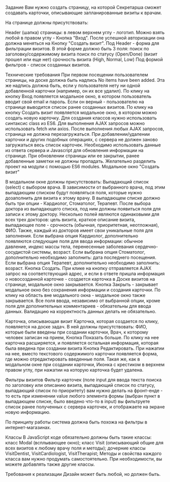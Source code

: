 
Задание
Вам нужно создать страницу, на которой Секретарша сможет создавать карточки, описывающие запланированные визиты к врачам.

На странице должны присутствовать:

Header (шапка) страницы:
в левом верхнем углу - логотип. Можно взять любой в правом углу - Кнопка "Вход". После успешной авторизации она должна меняться на Кнопку "Создать визит". Под Header - форма для фильтрации визитов. В этой форме должно быть 3 поля: поиск по заголовку/содержимому визита поиск по статусу (Open/Done) (визит прошел или еще нет) срочность визита (High, Normal, Low)
Под формой фильтров - список созданных визитов.

Технические требования
При первом посещении пользователем страницы, на доске должна быть надпись No items have been added. Эта же надпись должна быть, если у пользователя нету ни одной добавленной карточки (например, он их все удалил).
По клику на кнопку Вход появляется модальное окно, в котором пользователь вводит свой email и пароль. Если он верный - пользователю на странице выводится список ранее созданных визитов. По клику на кнопку Создать визит появляется модальное окно, в котором можно создать новую карточку.
Для создания классов нужно использовать синтаксис class из ES6.
Для выполнения AJAX запросов можно использовать fetch или axios.
После выполнения любых AJAX запросов, страница не должна перезагружаться. При добавлении/удалении карточки и других подобных операциях, с сервера не должен заново загружаться весь список карточек. Необходимо использовать данные из ответа сервера и Javascript для обновления информации на странице.
При обновлении страницы или ее закрытии, ранее добавленные заметки не должны пропадать. Желательно разделить проект на модули с помощью ES6 modules.
Модальное окно "Создать визит"

В модальном окне должны присутствовать:
Выпадающий список (select) с выбором врача. В зависимости от выбранного врача, под этим выпадающим списком будут появляться поля, которые нужно дозаполнить для визита к этому врачу.
В выпадающем списке должно быть три опции - Кардиолог, Стоматолог, Терапевт.
После выбора доктора из выпадающего списка, под ним должны появиться поля для записи к этому доктору. Несколько полей являются одинаковыми для всех трех докторов: цель визита, краткое описание визита, выпадающее поле - срочность (обычная, приоритетная, неотложная), ФИО.
Также, каждый из докторов имеет свои уникальные поля для заполнения. Если выбрана опция Кардиолог, дополнительно появляются следующие поля для ввода информации: обычное давление, индекс массы тела, перенесенные заболевания сердечно-сосудистой системы, возраст.
Если выбрана опция Стоматолог, дополнительно необходимо заполнить:
дата последнего посещения.
Если выбрана опция Терапевт, дополнительно необходимо заполнить: возраст.
Кнопка Создать. При клике на кнопку отправляется AJAX запрос на соответствующий адрес, и если в ответе пришла информация о новосозданной карточке - создается карточка в Доске визитов на странице, модальное окно закрывается.
Кнопка Закрыть - закрывает модальное окно без сохранения информации и создания карточки. По клику на область вне модального окна - модальное окно также закрывается.
Все поля ввода, независимо от выбранной опции, кроме поля для дополнительных комментариев - обязательны для ввода данных. Валидацию на корректность данных делать не обязательно.

Карточка, описывающая визит
Карточка, которая создается по клику, появляется на доске задач. 
В ней должны присутствовать:
ФИО, которые были введены при создании карточки, Врач, к которому человек записан на прием, Кнопка Показать больше. По клику на нее карточка расширяется, и появляется остальная информация, которая была введена при создании визита
Кнопка Редактировать. При нажатии на нее, вместо текстового содержимого карточки появляется форма, где можно отредактировать введенные поля. Такая же, как в модальном окне при создании карточки, Иконка с крестиком в верхнем правом углу, при нажатии на которую карточка будет удалена.

Фильтры визитов
Фильтр карточек (поле input для ввода текста поиска по заголовку или описанию визита, выпадающий список по статусу, выпадающий список по приоритету) вам нужно делать на фронт-енде - то есть при изменении value любого элемента формы (выбран пункт в выпадающем списке, было введено что-то в input) вы фильтруете список ранее полученных с сервера карточек, и отображаете на экране новую информацию.

По принципу работы система должна быть похожа на фильтры в интернет-магазинах.

Классы
В JavaScript коде обязательно должны быть такие классы:
класс Modal (всплывающее окно);
класс Visit (описывающий общие для всех визитов к любому врачу поля и методы);
дочерние классы VisitDentist, VisitCardiologist, VisitTherapist;
Методы и свойства каждого класса вам нужно продумать самостоятельно. При необходимости, вы можете добавлять также другие классы.

Требования к реализации
Дизайн может быть любой, но должен быть.